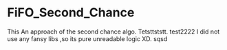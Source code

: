 # FiFO_Second_Chance
This An approach of the second chance algo.
Tetsttststt.
test2222
I did not use any fansy libs ,so its pure unreadable logic XD.
sqsd
